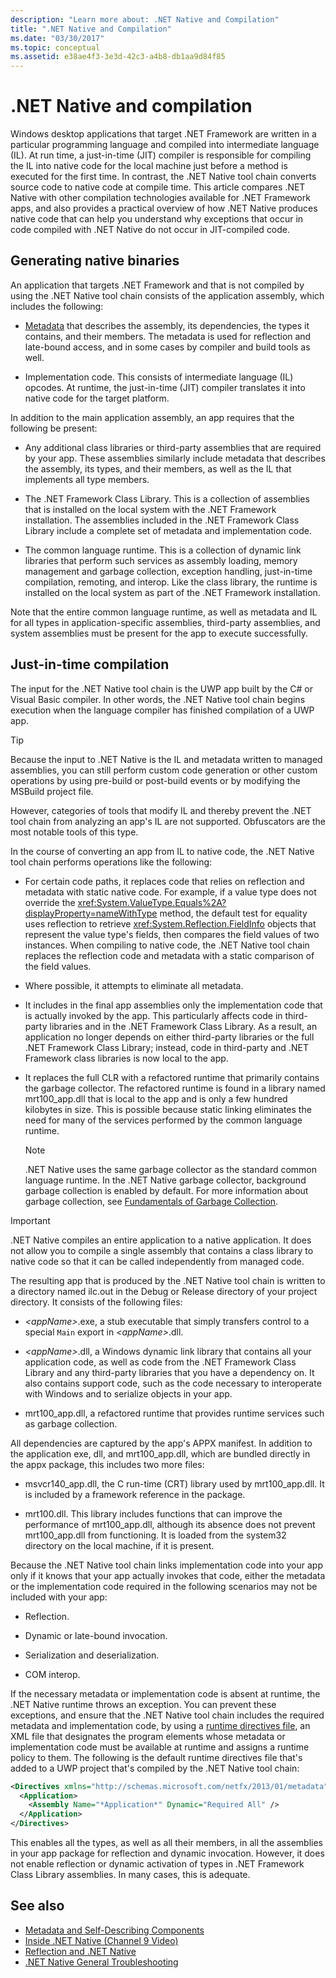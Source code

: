 ```yaml
---
description: "Learn more about: .NET Native and Compilation"
title: ".NET Native and Compilation"
ms.date: "03/30/2017"
ms.topic: conceptual
ms.assetid: e38ae4f3-3e3d-42c3-a4b8-db1aa9d84f85
---
```

# .NET Native and compilation

Windows desktop applications that target .NET Framework are written in a particular programming language and compiled into intermediate language (IL). At run time, a just-in-time (JIT) compiler is responsible for compiling the IL into native code for the local machine just before a method is executed for the first time. In contrast, the .NET Native tool chain converts source code to native code at compile time. This article compares .NET Native with other compilation technologies available for .NET Framework apps, and also provides a practical overview of how .NET Native produces native code that can help you understand why exceptions that occur in code compiled with .NET Native do not occur in JIT-compiled code.

## Generating native binaries

An application that targets .NET Framework and that is not compiled by using the .NET Native tool chain consists of the application assembly, which includes the following:

- [Metadata](/dotnet/standard/metadata-and-self-describing-components) that describes the assembly, its dependencies, the types it contains, and their members. The metadata is used for reflection and late-bound access, and in some cases by compiler and build tools as well.

- Implementation code. This consists of intermediate language (IL) opcodes. At runtime, the just-in-time (JIT) compiler translates it into native code for the target platform.

In addition to the main application assembly, an app requires that the following be present:

- Any additional class libraries or third-party assemblies that are required by your app. These assemblies similarly include metadata that describes the assembly, its types, and their members, as well as the IL that implements all type members.

- The .NET Framework Class Library. This is a collection of assemblies that is installed on the local system with the .NET Framework installation. The assemblies included in the .NET Framework Class Library include a complete set of metadata and implementation code.

- The common language runtime. This is a collection of dynamic link libraries that perform such services as assembly loading, memory management and garbage collection, exception handling, just-in-time compilation, remoting, and interop. Like the class library, the runtime is installed on the local system as part of the .NET Framework installation.

Note that the entire common language runtime, as well as metadata and IL for all types in application-specific assemblies, third-party assemblies, and system assemblies must be present for the app to execute successfully.

## Just-in-time compilation

The input for the .NET Native tool chain is the UWP app built by the C# or Visual Basic compiler. In other words, the .NET Native tool chain begins execution when the language compiler has finished compilation of a UWP app.

> [!TIP]
> Because the input to .NET Native is the IL and metadata written to managed assemblies, you can still perform custom code generation or other custom operations by using pre-build or post-build events or by modifying the MSBuild project file.
>
> However, categories of tools that modify IL and thereby prevent the .NET tool chain from analyzing an app's IL are not supported. Obfuscators are the most notable tools of this type.

In the course of converting an app from IL to native code, the .NET Native tool chain performs operations like the following:

- For certain code paths, it replaces code that relies on reflection and metadata with static native code. For example, if a value type does not override the <xref:System.ValueType.Equals%2A?displayProperty=nameWithType> method, the default test for equality uses reflection to retrieve <xref:System.Reflection.FieldInfo> objects that represent the value type's fields, then compares the field values of two instances. When compiling to native code, the .NET Native tool chain replaces the reflection code and metadata with a static comparison of the field values.

- Where possible, it attempts to eliminate all metadata.

- It includes in the final app assemblies only the implementation code that is actually invoked by the app. This particularly affects code in third-party libraries and in the .NET Framework Class Library. As a result, an application no longer depends on either third-party libraries or the full .NET Framework Class Library; instead, code in third-party and .NET Framework class libraries is now local to the app.

- It replaces the full CLR with a refactored runtime that primarily contains the garbage collector. The refactored runtime is found in a library named mrt100_app.dll that is local to the app and is only a few hundred kilobytes in size. This is possible because static linking eliminates the need for many of the services performed by the common language runtime.

  > [!NOTE]
  > .NET Native uses the same garbage collector as the standard common language runtime. In the .NET Native garbage collector, background garbage collection is enabled by default. For more information about garbage collection, see [Fundamentals of Garbage Collection](/dotnet/standard/garbage-collection/fundamentals).

> [!IMPORTANT]
> .NET Native compiles an entire application to a native application. It does not allow you to compile a single assembly that contains a class library to native code so that it can be called independently from managed code.

The resulting app that is produced by the .NET Native tool chain is written to a directory named ilc.out in the Debug or Release directory of your project directory. It consists of the following files:

- *\<appName>*.exe, a stub executable that simply transfers control to a special `Main` export in *\<appName>*.dll.

- *\<appName>*.dll, a Windows dynamic link library that contains all your application code, as well as code from the .NET Framework Class Library and any third-party libraries that you have a dependency on.  It also contains support code, such as the code necessary to interoperate with Windows and to serialize objects in your app.

- mrt100_app.dll, a refactored runtime that provides runtime services such as garbage collection.

All dependencies are captured by the app's APPX manifest.  In addition to the application exe, dll, and mrt100_app.dll, which are bundled directly in the appx package, this includes two more files:

- msvcr140_app.dll, the C run-time (CRT) library used by mrt100_app.dll. It is included by a framework reference in the package.

- mrt100.dll. This library includes functions that can improve the performance of mrt100_app.dll, although its absence does not prevent mrt100_app.dll from functioning. It is loaded from the system32 directory on the local machine, if it is present.

Because the .NET Native tool chain links implementation code into your app only if it knows that your app actually invokes that code, either the metadata or the implementation code required in the following scenarios may not be included with your app:

- Reflection.

- Dynamic or late-bound invocation.

- Serialization and deserialization.

- COM interop.

If the necessary metadata or implementation code is absent at runtime, the .NET Native runtime throws an exception. You can prevent these exceptions, and ensure that the .NET Native tool chain includes the required metadata and implementation code, by using a [runtime directives file](runtime-directives-rd-xml-configuration-file-reference.md), an XML file that designates the program elements whose metadata or implementation code must be available at runtime and assigns a runtime policy to them. The following is the default runtime directives file that's added to a UWP project that's compiled by the .NET Native tool chain:

```xml
<Directives xmlns="http://schemas.microsoft.com/netfx/2013/01/metadata">
  <Application>
    <Assembly Name="*Application*" Dynamic="Required All" />
  </Application>
</Directives>
```

This enables all the types, as well as all their members, in all the assemblies in your app package for reflection and dynamic invocation. However, it does not enable reflection or dynamic activation of types in .NET Framework Class Library assemblies. In many cases, this is adequate.

## See also

- [Metadata and Self-Describing Components](/dotnet/standard/metadata-and-self-describing-components)
- [Inside .NET Native (Channel 9 Video)](https://channel9.msdn.com/Shows/Going+Deep/Inside-NET-Native)
- [Reflection and .NET Native](reflection-and-net-native.md)
- [.NET Native General Troubleshooting](net-native-general-troubleshooting.md)
